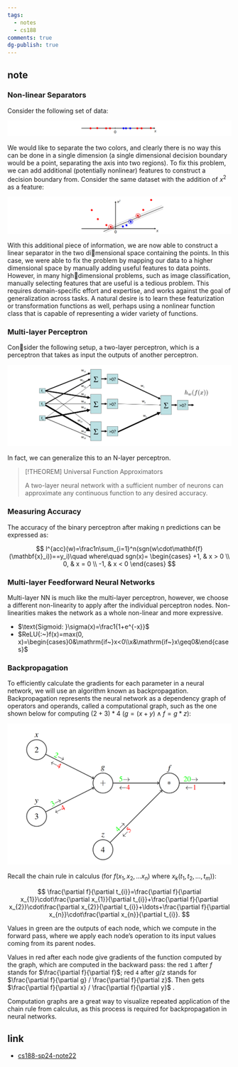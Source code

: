 ```yaml
---
tags:
  - notes
  - cs188
comments: true
dg-publish: true
---
```


## note

### Non-linear Separators

Consider the following set of data:

![](attachments/22-Neural_Networks.png)

We would like to separate the two colors, and clearly there is no way this can be done in a single dimension (a single dimensional decision boundary would be a point, separating the axis into two regions). To fix this problem, we can add additional (potentially nonlinear) features to construct a decision boundary from. Consider the same dataset with the addition of $x^2$ as a feature:

![](attachments/22-Neural_Networks-1.png)


With this additional piece of information, we are now able to construct a linear separator in the two dimensional space containing the points. In this case, we were able to fix the problem by mapping our data to a higher dimensional space by manually adding useful features to data points. However, in many highdimensional problems, such as image classification, manually selecting features that are useful is a tedious problem. This requires domain-specific effort and expertise, and works against the goal of generalization across tasks. A natural desire is to learn these featurization or transformation functions as well, perhaps using a nonlinear function class that is capable of representing a wider variety of functions.

### Multi-layer Perceptron

Consider the following setup, a two-layer perceptron, which is a perceptron that takes as input the outputs of another perceptron.

![](attachments/22-Neural_Networks-2.png)

In fact, we can generalize this to an N-layer perceptron.

> [!THEOREM] Universal Function Approximators
>
> A two-layer neural network with a sufficient number of neurons can approximate any continuous function to any desired accuracy.

### Measuring Accuracy

The accuracy of the binary perceptron after making n predictions can be expressed as:

$$
l^{acc}(w)=\frac1n\sum_{i=1}^n(sgn(w\cdot\mathbf{f}(\mathbf{x}_i))==y_i)\quad where\quad 
sgn(x)=
\begin{cases}
+1, & x > 0 \\
0, & x = 0 \\
-1, & x < 0
\end{cases}
$$

### Multi-layer Feedforward Neural Networks

Multi-layer NN is much like the multi-layer perceptron, however, we choose a different non-linearity to apply after the individual perceptron nodes. Non-linearities makes the network as a whole non-linear and more expressive.

- $\text{Sigmoid: }\sigma(x)=\frac1{1+e^{-x}}$
- $ReLU{:~}f(x)=max(0, x)=\begin{cases}0&\mathrm{if~}x<0\\x&\mathrm{if~}x\geq0&\end{cases}$

### Backpropagation

To efficiently calculate the gradients for each parameter in a neural network, we will use an algorithm known as backpropagation. Backpropagation represents the neural network as a dependency graph of operators and operands, called a computational graph, such as the one shown below for computing $(2+3)*4$ ($g=(x+y) \land f = g*z$):

![](attachments/22-Neural_Networks-3.png)

Recall the chain rule in calculus (for $f(x_{1}, x_{2}, \dots x_{n})$ where $x_{k}(t_{1}, t_{2}, \dots , t_{m})$):

$$
\frac{\partial f}{\partial t_{i}}=\frac{\partial f}{\partial x_{1}}\cdot\frac{\partial x_{1}}{\partial t_{i}}+\frac{\partial f}{\partial x_{2}}\cdot\frac{\partial x_{2}}{\partial t_{i}}+\ldots+\frac{\partial f}{\partial x_{n}}\cdot\frac{\partial x_{n}}{\partial t_{i}}.
$$

Values in green are the outputs of each node, which we compute in the forward pass, where we apply each node’s operation to its input values coming from its parent nodes.

Values in red after each node give gradients of the function computed by the graph, which are computed in the backward pass: the red `1` after $f$ stands for $\frac{\partial f}{\partial f}$; red `4` after $g / z$ stands for $\frac{\partial f}{\partial g} / \frac{\partial f}{\partial z}$. Then gets $\frac{\partial f}{\partial x} / \frac{\partial f}{\partial y}$ .

Computation graphs are a great way to visualize repeated application of the chain rule from calculus, as this process is required for backpropagation in neural networks.

## link

- [cs188-sp24-note22](https://inst.eecs.berkeley.edu/~cs188/sp24/assets/notes/cs188-sp24-note22.pdf)